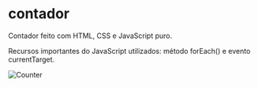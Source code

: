 # contador

Contador feito com HTML, CSS e JavaScript puro.

Recursos importantes do JavaScript utilizados: método forEach() e evento currentTarget.


![Counter](https://user-images.githubusercontent.com/32310339/175749122-9fca7048-13ea-4e27-888b-4191eb0cbbc7.gif)
